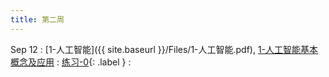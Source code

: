 ```yaml
---
title: 第二周
---
```



Sep 12
: [1-人工智能]({{ site.baseurl }}/Files/1-人工智能.pdf), [1-人工智能基本概念及应用](https://bhpan.buaa.edu.cn/link/AA987B20BA2B3548E385A96407ECF61DE9)
  : [练习-0](https://bhpan.buaa.edu.cn/link/AA00B8D56B7BA64D4495CD01726B876387){: .label }
: 

<!-- Sep 29
: **Section**{: .label .label-purple }[Intro to Java]({{ site.baseurl }}/Files/1-人工智能.pdf)
  : [Solution](#)

Sep 30
: [Variables & Objects](#)
  : [1.2](#), [2.1](#)

Oct 1
: **Lab**{: .label .label-purple } [Intro to Java](#)

Oct 2
: [Tracing, IntLists, & Recursion](#)
  : [2.1](#)
: **HW 1 due**{: .label .label-red } -->
